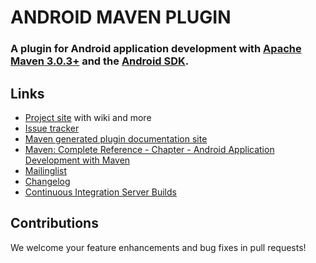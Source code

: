 # ANDROID MAVEN PLUGIN
### A plugin for Android application development with [Apache Maven 3.0.3+](http://maven.apache.org) and the [Android SDK](http://tools.android.com).

## Links
 * [Project site](http://code.google.com/p/maven-android-plugin) with wiki and more
 * [Issue tracker](http://code.google.com/p/maven-android-plugin/issues/list)
 * [Maven generated plugin documentation site](http://maven-android-plugin-m2site.googlecode.com/svn/index.html)
 * [Maven: Complete Reference - Chapter - Android Application Development with Maven](http://www.sonatype.com/books/mvnref-book/reference/android-dev.html)
 * [Mailinglist](https://groups.google.com/forum/?fromgroups#!forum/maven-android-developers)
 * [Changelog](http://code.google.com/p/maven-android-plugin/wiki/Changelog)
 * [Continuous Integration Server Builds](http://jenkins.josefson.org/)

## Contributions

We welcome your feature enhancements and bug fixes in pull requests!
